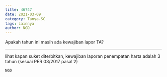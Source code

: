 ```yaml
---
title: 46747
date: 2021-03-09
category: Tanya-SC
tags: Lainnya
author: NGD
---
```


Apakah tahun ini masih ada kewajiban lapor TA?

---

lihat kapan suket diterbitkan, kewajiban laporan penempatan harta adalah 3 tahun (sesuai PER 03/2017 pasal 2)

`NGD`
